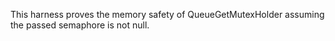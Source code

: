 This harness proves the memory safety of QueueGetMutexHolder assuming the passed
semaphore is not null.
